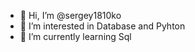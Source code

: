 - 👋 Hi, I’m @sergey1810ko
- 👀 I’m interested in Database and Pyhton
- 🌱 I’m currently learning Sql

<!---
sergey1810ko/sergey1810ko is a ✨ special ✨ repository because its `README.md` (this file) appears on your GitHub profile.
You can click the Preview link to take a look at your changes.
--->
